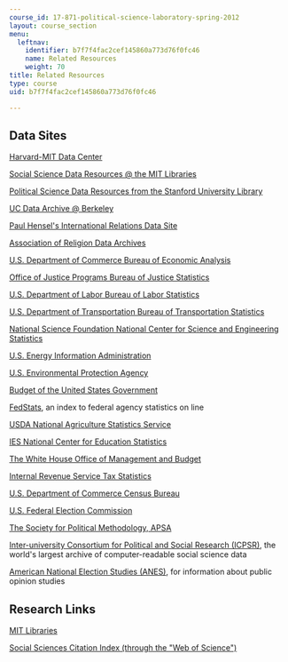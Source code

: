 ```yaml
---
course_id: 17-871-political-science-laboratory-spring-2012
layout: course_section
menu:
  leftnav:
    identifier: b7f7f4fac2cef145860a773d76f0fc46
    name: Related Resources
    weight: 70
title: Related Resources
type: course
uid: b7f7f4fac2cef145860a773d76f0fc46

---
```


Data Sites
----------

[Harvard-MIT Data Center](http://hmdc.harvard.edu/)

[Social Science Data Resources @ the MIT Libraries](http://libguides.mit.edu/socscidata/find)

[Political Science Data Resources from the Stanford University Library](http://www-sul.stanford.edu/depts/ssrg/polisci/polisci1.html)

[UC Data Archive @ Berkeley](http://ucdata.berkeley.edu/)

[Paul Hensel's International Relations Data Site](http://www.paulhensel.org/data.html)

[Association of Religion Data Archives](http://www.thearda.com/)

[U.S. Department of Commerce Bureau of Economic Analysis](http://www.bea.gov/)

[Office of Justice Programs Bureau of Justice Statistics](http://www.ojp.usdoj.gov/bjs/)

[U.S. Department of Labor Bureau of Labor Statistics](http://www.bts.gov/)

[U.S. Department of Transportation Bureau of Transportation Statistics](http://www.bts.gov/)

[National Science Foundation National Center for Science and Engineering Statistics](http://www.nsf.gov/statistics/)

[U.S. Energy Information Administration](http://www.eia.gov/)

[U.S. Environmental Protection Agency](https://www.epa.gov/)

[Budget of the United States Government](http://www.gpo.gov/fdsys/browse/collectionGPO.action?collectionCode=BUDGET)

[FedStats](http://fedstats.sites.usa.gov/), an index to federal agency statistics on line

[USDA National Agriculture Statistics Service](http://www.nass.usda.gov/)

[IES National Center for Education Statistics](http://nces.ed.gov/)

[The White House Office of Management and Budget](http://www.whitehouse.gov/omb/)

[Internal Revenue Service Tax Statistics](http://www.irs.gov/uac/Tax-Stats-2)

[U.S. Department of Commerce Census Bureau](http://www.census.gov/)

[U.S. Federal Election Commission](http://www.fec.gov/)

[The Society for Political Methodology, APSA](http://polmeth.wustl.edu/)

[Inter-university Consortium for Political and Social Research (ICPSR)](http://www.icpsr.umich.edu/), the world's largest archive of computer-readable social science data

[American National Election Studies (ANES)](http://www.electionstudies.org/), for information about public opinion studies

Research Links
--------------

[MIT Libraries](http://libraries.mit.edu/)

[Social Sciences Citation Index (through the "Web of Science")](http://libraries.mit.edu/get/webofsci)